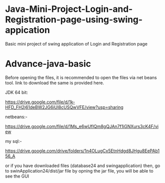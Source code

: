 # Java-Mini-Project-Login-and-Registration-page-using-swing-appication
Basic mini project of swing application of Login and Registration page


# Advance-java-basic

Before opening the files, it is recommended to open the files via net beans tool.
link to download the same is provided here.


JDK 64 bit:

https://drive.google.com/file/d/1k-HFD_FH2j61deBW2JG6iUl8cUSQwVFE/view?usp=sharing

netbeans:-

https://drive.google.com/file/d/1Ms_e6wUfIQm8gQJAn7f1iGNXurs3cK4F/view

my sql:-

https://drive.google.com/drive/folders/1n4OLugCx5EtnHdgd8JHgu8EePAb156_A



or if you have downloaded files (database24 and swingapplication) then, go to swinApplication24/dist/jar file
by opning the jar file, you will be able to see the GUI
